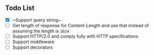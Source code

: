 ## Todo List
- [x] ~Support query string~ 
- [ ] Get length of response for Content-Length and use that instead of assuming the length is `1024`
- [ ] Support HTTP/2.0 and comply fully with HTTP specifications
- [ ] Support middleware
- [ ] Support decorators
